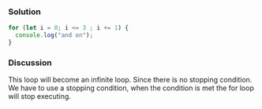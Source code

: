 ### Solution 
``` JavaScript 
for (let i = 0; i <= 3 ; i += 1) {
  console.log("and on");
}
``` 
### Discussion
This loop will become an infinite loop. Since there is no stopping condition. We have to use a stopping condition, when the condition is met the for loop will stop executing.

